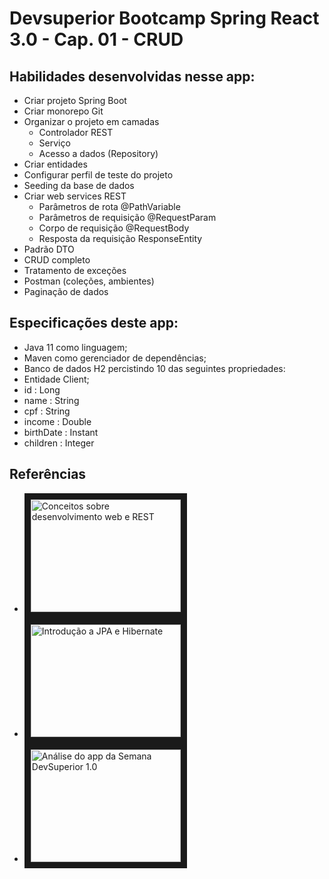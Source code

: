 # Devsuperior Bootcamp Spring React 3.0 - Cap. 01 - CRUD

## Habilidades desenvolvidas nesse app:

- Criar projeto Spring Boot
- Criar monorepo Git
- Organizar o projeto em camadas
  - Controlador REST
  - Serviço
  - Acesso a dados (Repository)
- Criar entidades
- Configurar perfil de teste do projeto
- Seeding da base de dados
- Criar web services REST
  - Parâmetros de rota @PathVariable
  - Parâmetros de requisição @RequestParam
  - Corpo de requisição @RequestBody
  - Resposta da requisição ResponseEntity<T>
- Padrão DTO
- CRUD completo
- Tratamento de exceções
- Postman (coleções, ambientes)
- Paginação de dados

## Especificações deste app:

- Java 11 como linguagem;
- Maven como gerenciador de dependências;
- Banco de dados H2 percistindo 10 das seguintes propriedades:
- Entidade Client;
- id : Long
- name : String
- cpf : String
- income : Double
- birthDate : Instant
- children : Integer

## Referências

- <a href="http://www.youtube.com/watch?feature=player_embedded&v=b8uLFfzcVQ8
  " target="_blank"><img src="http://img.youtube.com/vi/b8uLFfzcVQ8/0.jpg" 
  alt="Conceitos sobre desenvolvimento web e REST" width="240" height="180" border="10" /></a>
- <a href="http://www.youtube.com/watch?feature=player_embedded&v=CAP1IPgeJkw" target="_blank"><img src="http://img.youtube.com/vi/CAP1IPgeJkw/0.jpg" 
  alt="Introdução a JPA e Hibernate" width="240" height="180" border="10" /></a>
- <a href="http://www.youtube.com/watch?feature=player_embedded&v=PfYifUFmXk8" target="_blank"><img src="http://img.youtube.com/vi/PfYifUFmXk8/0.jpg" 
  alt="Análise do app da Semana DevSuperior 1.0" width="240" height="180" border="10" /></a>
